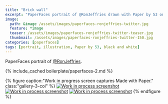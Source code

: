 ```yaml
---
title: "Brick wall"
excerpt: "PaperFaces portrait of @RonJeffries drawn with Paper by 53 on an iPad."
image: 
  path: &image /assets/images/paperfaces-ronjeffries-twitter.jpg 
  feature: *image
  teaser: /assets/images/paperfaces-ronjeffries-twitter-teaser.jpg
  thumbnail: /assets/images/paperfaces-ronjeffries-twitter-150.jpg
categories: [paperfaces]
tags: [portrait, illustration, Paper by 53, black and white]
---
```


PaperFaces portrait of [@RonJeffries](https://twitter.com/RonJeffries).

{% include_cached boilerplate/paperfaces-2.md %}

{% figure caption:"Work in progress screen captures Made with Paper." class:"gallery-3-col" %}
[![Work in process screenshot](/assets/images/paperfaces-ronjeffries-process-1-600.jpg)](/assets/images/paperfaces-ronjeffries-process-1-lg.jpg) [![Work in process screenshot](/assets/images/paperfaces-ronjeffries-process-2-600.jpg)](/assets/images/paperfaces-ronjeffries-process-2-lg.jpg) [![Work in process screenshot](/assets/images/paperfaces-ronjeffries-process-3-600.jpg)](/assets/images/paperfaces-ronjeffries-process-3-lg.jpg)
{% endfigure %}

